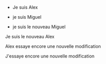 - Je suis Alex

- je suis Miguel



- je suis le nouveau Miguel

Je suis le nouveau Alex 


Alex essaye encore une nouvelle modification

J'essaye encore une nouvelle modification

